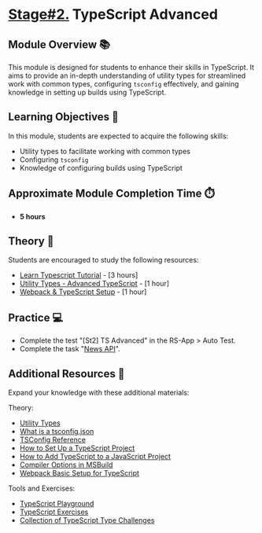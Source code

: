 # [Stage#2.](../../) TypeScript Advanced

## Module Overview 📚

This module is designed for students to enhance their skills in TypeScript. It aims to provide an in-depth understanding of utility types for streamlined work with common types, configuring `tsconfig` effectively, and gaining knowledge in setting up builds using TypeScript.

## Learning Objectives 🎯

In this module, students are expected to acquire the following skills:

- Utility types to facilitate working with common types
- Configuring `tsconfig`
- Knowledge of configuring builds using TypeScript

## Approximate Module Completion Time ⏱️

- **5 hours**

## Theory 📖

Students are encouraged to study the following resources:

- [Learn Typescript Tutorial](https://scrimba.com/learn/typescript) - [3 hours]
- [Utility Types - Advanced TypeScript](https://youtu.be/Fgcu_iB2X04?si=KzVUMpuuhnH92gRj) - [1 hour]
- [Webpack & TypeScript Setup](https://youtube.com/playlist?list=PL4cUxeGkcC9hOkGbwzgYFmaxB0WiduYJC) - [1 hour]

## Practice 💻

- Complete the test "[St2] TS Advanced" in the RS-App > Auto Test.
- Complete the task "[News API](https://github.com/rolling-scopes-school/tasks/blob/master/tasks/migration-newip-to-ts.md)".

## Additional Resources 📘

Expand your knowledge with these additional materials:

Theory:

- [Utility Types](https://www.typescriptlang.org/docs/handbook/utility-types.html)
- [What is a tsconfig.json](https://www.typescriptlang.org/docs/handbook/tsconfig-json.html)
- [TSConfig Reference](https://www.typescriptlang.org/tsconfig)
- [How to Set Up a TypeScript Project](https://www.freecodecamp.org/news/how-to-set-up-a-typescript-project-67b427114884/)
- [How to Add TypeScript to a JavaScript Project](https://www.freecodecamp.org/news/how-to-add-typescript-to-a-javascript-project/)
- [Compiler Options in MSBuild](https://www.typescriptlang.org/docs/handbook/compiler-options-in-msbuild.html)
- [Webpack Basic Setup for TypeScript](https://webpack.js.org/guides/typescript/)

Tools and Exercises:

- [TypeScript Playground](https://www.typescriptlang.org/play/index.html)
- [TypeScript Exercises](https://typescript-exercises.github.io/)
- [Collection of TypeScript Type Challenges](https://github.com/type-challenges/type-challenges)
